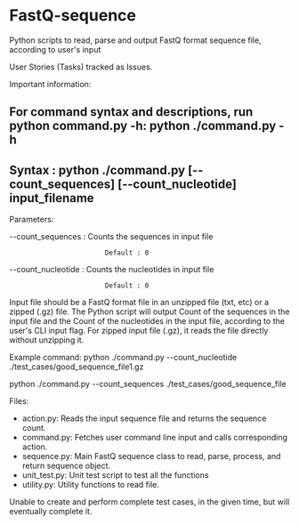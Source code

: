 # FastQ-sequence
Python scripts to read, parse and output FastQ format sequence file, according to user's input

User Stories (Tasks) tracked as Issues.

Important information:

For command syntax and descriptions, run python command.py -h:
python ./command.py -h
------------------------------------------------------------------------------
Syntax :
python ./command.py [--count_sequences] [--count_nucleotide] input_filename
------------------------------------------------------------------------------
Parameters:

 --count_sequences                        : Counts the sequences in input file

                            Default : 0

 --count_nucleotide                       : Counts the nucleotides in input file

                            Default : 0


Input file should be a FastQ format file in an unzipped file (txt, etc) or a zipped (.gz) file.
The Python script will output Count of the sequences in the input file and the Count of the nucleotides in the input file, according to the user's CLI input flag.
For zipped input file (.gz), it reads the file directly without unzipping it.

Example command:
python ./command.py --count_nucleotide ./test_cases/good_sequence_file1.gz

python ./command.py --count_sequences ./test_cases/good_sequence_file

Files:
- action.py: Reads the input sequence file and returns the sequence count.
- command.py: Fetches user command line input and calls corresponding action.
- sequence.py: Main FastQ sequence class to read, parse, process, and return sequence object.
- unit_test.py: Unit test script to test all the functions
- utility.py: Utility functions to read file.

Unable to create and perform complete test cases, in the given time, but will eventually complete it.
